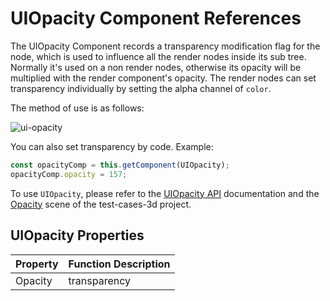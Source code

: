 # UIOpacity Component References

The UIOpacity Component records a transparency modification flag for the node, which is used to influence all the render nodes inside its sub tree. Normally it's used on a non render nodes, otherwise its opacity will be multiplied with the render component's opacity. The render nodes can set transparency individually by setting the alpha channel of `color`.

The method of use is as follows:

![ui-opacity](uiopacity/ui-opacity.png)

You can also set transparency by code. Example:

```ts
const opacityComp = this.getComponent(UIOpacity);
opacityComp.opacity = 157;
```

To use `UIOpacity`, please refer to the [UIOpacity API](__APIDOC__/en/#/docs/3.4/en/ui/Class/UIOpacity) documentation and the [Opacity](https://github.com/cocos-creator/test-cases-3d/tree/v3.4/assets/cases/ui/other/opacity) scene of the test-cases-3d project.

## UIOpacity Properties

| Property | Function Description |
| -------- | ----------- |
| Opacity        | transparency |
